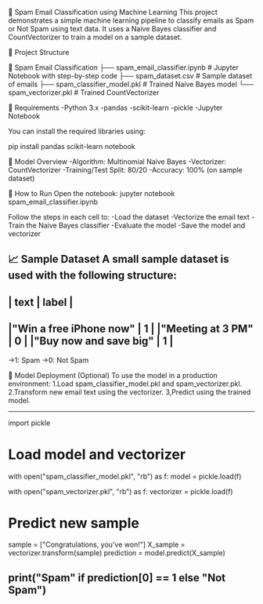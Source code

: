📧 Spam Email Classification using Machine Learning
This project demonstrates a simple machine learning pipeline to classify emails as Spam or Not Spam using text data. It uses a Naive Bayes classifier and CountVectorizer to train a model on a sample dataset.

📂 Project Structure

📁 Spam Email Classification
├── spam_email_classifier.ipynb       # Jupyter Notebook with step-by-step code
├── spam_dataset.csv                  # Sample dataset of emails
├── spam_classifier_model.pkl         # Trained Naive Bayes model
└── spam_vectorizer.pkl               # Trained CountVectorizer

📌 Requirements
-Python 3.x
-pandas
-scikit-learn
-pickle
-Jupyter Notebook

You can install the required libraries using:

pip install pandas scikit-learn notebook


🧠 Model Overview
-Algorithm: Multinomial Naive Bayes
-Vectorizer: CountVectorizer
-Training/Test Split: 80/20
-Accuracy: 100% (on sample dataset)

🚀 How to Run
Open the notebook:
jupyter notebook spam_email_classifier.ipynb

Follow the steps in each cell to:
-Load the dataset
-Vectorize the email text
-Train the Naive Bayes classifier
-Evaluate the model
-Save the model and vectorizer

📈 Sample Dataset
A small sample dataset is used with the following structure:
------------------------------------
|      text	              | label  |
------------------------------------
|"Win a free iPhone now"	|  1     |
|"Meeting at 3 PM"	      |  0     |
|"Buy now and save big"	  |  1     |
------------------------------------

->1: Spam
->0: Not Spam


💾 Model Deployment (Optional)
To use the model in a production environment:
1.Load spam_classifier_model.pkl and spam_vectorizer.pkl.
2.Transform new email text using the vectorizer.
3,Predict using the trained model.

---------------------------------------------------------------
import pickle

# Load model and vectorizer
with open("spam_classifier_model.pkl", "rb") as f:
    model = pickle.load(f)

with open("spam_vectorizer.pkl", "rb") as f:
    vectorizer = pickle.load(f)

# Predict new sample
sample = ["Congratulations, you've won!"]
X_sample = vectorizer.transform(sample)
prediction = model.predict(X_sample)

print("Spam" if prediction[0] == 1 else "Not Spam")
---------------------------------------------------------------
